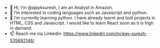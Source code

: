 - 👋 Hi, I’m @ajayksuresh, I am an Analyst in Amazon.
- 👀 I’m interested in coding languages such as Javascript and python.
- 🌱 I’m currently learning python. I have already learnt and buit projects in HTML, CSS and Javascript. I would like to learn React soon as it is high in demand.
- 📫 Reach me via Linkedin: https://www.linkedin.com/in/ajay-suresh-535692146/

<!---
ajayksuresh/ajayksuresh is a ✨ special ✨ repository because its `README.md` (this file) appears on your GitHub profile.
You can click the Preview link to take a look at your changes.
--->
